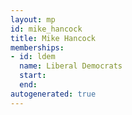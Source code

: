 ```yaml
---
layout: mp
id: mike_hancock
title: Mike Hancock
memberships:
- id: ldem
  name: Liberal Democrats
  start: 
  end: 
autogenerated: true
---
```


